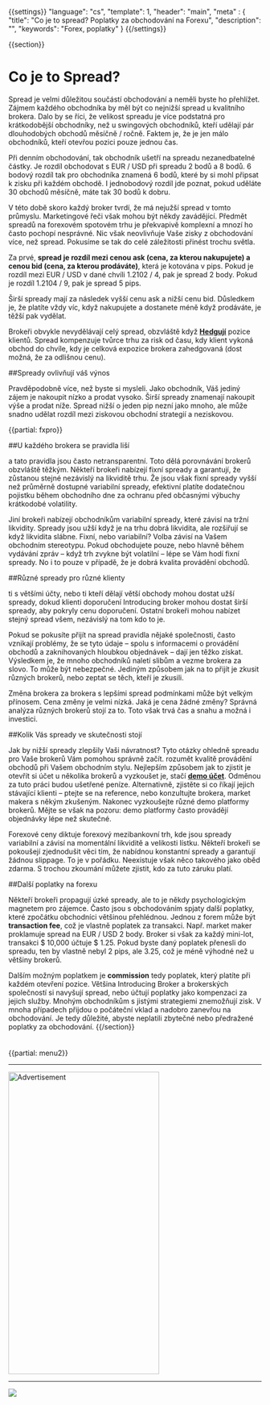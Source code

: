 {{settings}}
  "language": "cs",
  "template": 1,
  "header": "main",
  "meta" : {
    "title": "Co je to spread? Poplatky za obchodování na Forexu",
    "description": "",
    "keywords": "Forex, poplatky"
  }
{{/settings}}

<div class="row">
<div class="col-md-9" role="main" markdown="1">

{{section}}

# Co je to Spread? 

Spread je velmi důležitou součástí obchodování a neměli byste ho přehlížet. Zájmem každého obchodníka by měl být co nejnižší spread u kvalitního brokera. Dalo by se říci, že velikost spreadu je více podstatná pro krátkodobější obchodníky, než u swingových obchodníků, kteří udělají pár dlouhodobých obchodů měsíčně / ročně. Faktem je, že je jen málo obchodníků, kteří otevřou pozici pouze jednou čas. 

Při denním obchodování, tak obchodník ušetří na spreadu nezanedbatelné částky. Je rozdíl obchodovat s EUR / USD při spreadu 2 bodů a 8 bodů. 6 bodový rozdíl tak pro obchodníka znamená 6 bodů, které by si mohl připsat k zisku při každém obchodě.  I jednobodový rozdíl jde poznat, pokud uděláte 30 obchodů měsíčně, máte tak 30 bodů k dobru.

V této době skoro každý broker tvrdí, že má nejužší spread v tomto průmyslu. Marketingové řeči však mohou být někdy zavádějící. Předmět spreadů na forexovém spotovém trhu je překvapivě komplexní a mnozí ho často pochopí nesprávné. Nic však neovlivňuje Vaše zisky z obchodování více, než spread. Pokusíme se tak do celé záležitosti přinést trochu světla.

Za prvé, **spread je rozdíl mezi cenou ask (cena, za kterou nakupujete) a cenou bid (cena, za kterou prodáváte)**, která je kotována v pips. Pokud je rozdíl mezi EUR / USD v dané chvíli 1.2102 / 4, pak je spread 2 body. Pokud je rozdíl 1.2104 / 9, pak je spread 5 pips. 

Širší spready mají za následek vyšší cenu ask a nižší cenu bid. Důsledkem je, že platíte vždy víc, když nakupujete a dostanete méně když prodáváte, je těžší pak vydělat.

Brokeři obvykle nevydělávají celý spread, obzvláště když [**Hedgují**](http://www.forexsrovnavac.cz/hedging "Hedging") pozice klientů. Spread kompenzuje tvůrce trhu za risk od času, kdy klient vykoná obchod do chvíle, kdy je celková expozice brokera zahedgovaná (dost možná, že za odlišnou cenu).

##Spready ovlivňují váš výnos

Pravděpodobně více, než byste si mysleli. Jako obchodník, Váš jediný zájem je nakoupit nízko a prodat vysoko. Širší spready znamenají nakoupit výše a prodat níže. Spread nižší o jeden pip nezní jako mnoho, ale může snadno udělat rozdíl mezi ziskovou
obchodní strategií a neziskovou.

{{partial: fxpro}}

##U každého brokera se pravidla liší

a tato pravidla jsou často netransparentní. Toto dělá porovnávání brokerů obzvláště těžkým. Někteří brokeři nabízejí fixní spready a garantují, že zůstanou stejné
nezávislý na likviditě trhu. Že jsou však fixní spready vyšší než průměrně dostupné variabilní spready, efektivní platíte dodatečnou pojistku během obchodního dne za ochranu před občasnými výbuchy krátkodobé volatility.

Jiní brokeři nabízejí obchodníkům variabilní spready, které závisí na tržní likvidity. Spready jsou užší když je na trhu dobrá likvidita, ale rozšiřují se když likvidita slábne. Fixní, nebo variabilní? Volba závisí na Vašem obchodním stereotypu. Pokud obchodujete pouze, nebo hlavně během vydávání zpráv – když trh zvykne být volatilní – lépe se Vám hodí fixní spready. No i to pouze v případě, že je dobrá kvalita
provádění obchodů.

##Různé spready pro různé klienty

ti s většími účty, nebo ti kteří dělají větší obchody mohou dostat užší spready, dokud klienti doporučení Introducing broker mohou dostat širší spready, aby pokryly cenu doporučení. Ostatní brokeři mohou nabízet stejný spread všem, nezávislý na tom kdo to je.

Pokud se pokusíte přijít na spread pravidla nějaké společnosti, často vznikají problémy, že se tyto údaje – spolu s informacemi o provádění obchodů a zaknihovaných hloubkou objednávek – dají jen těžko získat. Výsledkem je, že mnoho obchodníků naletí slibům a vezme brokera za slovo. To může být nebezpečné. Jediným způsobem jak na to přijít je zkusit různých brokerů, nebo zeptat se těch, kteří je zkusili.

Změna brokera za brokera s lepšími spread podmínkami může být velkým přínosem. Cena změny je velmi nízká. Jaká je cena žádné změny? Správná analýza různých brokerů stojí za to. Toto však trvá čas a snahu a možná i investici.

##Kolik Vás spready ve skutečnosti stojí

Jak by nižší spready zlepšily Vaši návratnost? Tyto otázky ohledně spreadu pro Vaše brokerů Vám pomohou správně začít. rozumět kvalitě provádění obchodů při Vašem obchodním stylu. Nejlepším způsobem jak to zjistit je otevřít si účet u několika brokerů a vyzkoušet je, stačí [**demo účet**](http://www.forexsrovnavac.cz/forex-demo-ucet "forex demo účet"). Odměnou za tuto práci budou ušetřené peníze. Alternativně, zjistěte si co říkají jejich stávající klienti – ptejte se na reference, nebo konzultujte brokera, market makera s někým zkušeným. Nakonec vyzkoušejte různé demo platformy brokerů. Mějte se však na pozoru: demo platformy často provádějí objednávky lépe než skutečné.

Forexové ceny diktuje forexový mezibankovní trh, kde jsou spready variabilní a závisí na momentální likviditě a velikosti lístku. Někteří brokeři se pokoušejí zjednodušit věci tím, že nabídnou konstantní spready a garantují žádnou slippage. To je v pořádku. Neexistuje však něco takového jako oběd zdarma. S trochou zkoumání můžete zjistit, kdo za tuto záruku platí.



##Další poplatky na forexu

Někteří brokeři propagují úzké spready, ale to je někdy psychologickým magnetem pro zájemce. Často jsou s obchodováním spjaty další poplatky, které zpočátku obchodníci většinou přehlédnou. Jednou z forem může být **transaction fee**, což je vlastně poplatek za transakci. Např. market maker proklamuje spread na EUR / USD 2 body. Broker si však za každý mini-lot, transakci $ 10,000 účtuje $ 1.25. Pokud byste daný poplatek přenesli do spreadu, ten by vlastně nebyl 2 pips, ale 3.25, což je méně výhodné než u většiny brokerů.

Dalším možným poplatkem je **commission** tedy poplatek, který platíte při každém otevření pozice. Většina Introducing Broker a brokerských společností si navyšují spread, nebo účtují poplatky jako kompenzaci za jejich služby. Mnohým obchodníkům s jistými strategiemi znemožňují zisk. V mnoha případech přijdou o počáteční vklad a nadobro zanevřou na obchodování. Je tedy důležité, abyste neplatili zbytečné nebo předražené poplatky za obchodování.
{{/section}}
</div>
<div class="col-md-3" markdown="1">
<div class="well" markdown="1" style="margin-top: 2.5em">

{{partial: menu2}}

</div>


- - -

<SCRIPT language='JavaScript1.1' SRC="https://ad.doubleclick.net/ddm/adj/N8017.2070109FOREXSROVNAVAC.CZ/B9072665.122768029;sz=300x600;ord={{@timestamp}}?"></SCRIPT><NOSCRIPT><A HREF="https://ad.doubleclick.net/ddm/jump/N8017.2070109FOREXSROVNAVAC.CZ/B9072665.122768029;sz=300x600;ord={{@timestamp}}?"><IMG SRC="https://ad.doubleclick.net/ddm/ad/N8017.2070109FOREXSROVNAVAC.CZ/B9072665.122768029;sz=300x600;ord={{@timestamp}}?" BORDER=0 WIDTH=300 HEIGHT=600 ALT="Advertisement"></A></NOSCRIPT>

- - -

<a href="http://blog.forexsrovnavac.cz/plus500cz"  target="_blank">
 <img src="http://blog.forexsrovnavac.cz/wp-content/uploads/2014/10/informace.png" width="" height=""/>
</a>

</div>
</div>
